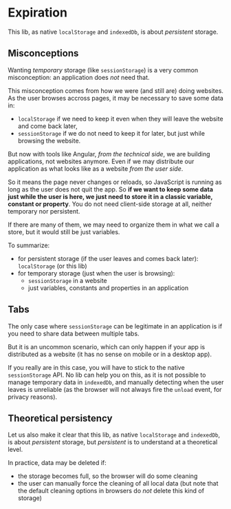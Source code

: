 # Expiration

This lib, as native `localStorage` and `indexedDb`, is about *persistent* storage.

## Misconceptions

Wanting *temporary* storage (like `sessionStorage`) is a very common misconception: an application does *not* need that.

This misconception comes from how we were (and still are) doing websites. As the user browses accross pages, it may be necessary to save some data in:
- `localStorage` if we need to keep it even when they will leave the website and come back later,
- `sessionStorage` if we do not need to keep it for later, but just while browsing the website.

But now with tools like Angular, *from the technical side*, we are building applications, not websites anymore. Even if we may distribute our application as what looks like as a website *from the user side*.

So it means the page never changes or reloads, so JavaScript is running as long as the user does not quit the app. So **if we want to keep some data just while the user is here, we just need to store it in a classic variable, constant or property**. You do not need client-side storage at all, neither temporary nor persistent.

If there are many of them, we may need to organize them in what we call a store, but it would still be just variables.

To summarize:
- for persistent storage (if the user leaves and comes back later): `localStorage` (or this lib)
- for temporary storage (just when the user is browsing):
  - `sessionStorage` in a website
  - just variables, constants and properties in an application

## Tabs

The only case where `sessionStorage` can be legitimate in an application is if you need to share data between multiple tabs.

But it is an uncommon scenario, which can only happen if your app is distributed as a website (it has no sense on mobile or in a desktop app).

If you really are in this case, you will have to stick to the native `sessionStorage` API. No lib can help you on this, as it is not possible to manage temporary data in `indexedDb`, and manually detecting when the user leaves is unreliable (as the browser will not always fire the `unload` event, for privacy reasons).

## Theoretical persistency

Let us also make it clear that this lib, as native `localStorage` and `indexedDb`, is about *persistent* storage, but *persistent* is to understand at a theoretical level.

In practice, data may be deleted if:
- the storage becomes full, so the browser will do some cleaning
- the user can manually force the cleaning of all local data (but note that the default cleaning options in browsers do *not* delete this kind of storage)
